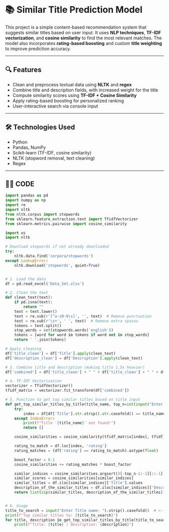 # 📚 Similar Title Prediction Model

This project is a simple content-based recommendation system that suggests similar titles based on user input. It uses **NLP techniques**, **TF-IDF vectorization**, and **cosine similarity** to find the most relevant matches. The model also incorporates **rating-based boosting** and custom **title weighting** to improve prediction accuracy.

---

## 🔍 Features

- Clean and preprocess textual data using **NLTK** and **regex**
- Combine title and description fields, with increased weight for the title
- Compute similarity scores using **TF-IDF + Cosine Similarity**
- Apply rating-based boosting for personalized ranking
- User-interactive search via console input

---

## 🛠️ Technologies Used

- Python
- Pandas, NumPy
- Scikit-learn (TF-IDF, cosine similarity)
- NLTK (stopword removal, text cleaning)
- Regex

---


## 👨‍💻 CODE
```python
import pandas as pd
import numpy as np
import re
import nltk
from nltk.corpus import stopwords
from sklearn.feature_extraction.text import TfidfVectorizer
from sklearn.metrics.pairwise import cosine_similarity

import os
import nltk

# Download stopwords if not already downloaded
try:
    nltk.data.find('corpora/stopwords')
except LookupError:
    nltk.download('stopwords', quiet=True)


# 1. Load the data
df = pd.read_excel('Data_Set.xlsx')  

# 2. Clean the text
def clean_text(text):
    if pd.isna(text):
        return ""
    text = text.lower()
    text = re.sub(r'[^a-z0-9\s]', '', text)  # Remove punctuation
    text = re.sub(r'\s+', ' ', text)  # Remove extra spaces
    tokens = text.split()
    stop_words = set(stopwords.words('english'))
    tokens = [word for word in tokens if word not in stop_words]
    return ' '.join(tokens)

# Apply cleaning
df['title_clean'] = df['Title'].apply(clean_text)
df['description_clean'] = df['Description'].apply(clean_text)

# 3. Combine title and description (making title 1.5x heavier)
df['combined'] = df['title_clean'] + " " + df['title_clean'] + " " + df['description_clean']

# 4. TF-IDF Vectorization
vectorizer = TfidfVectorizer()
tfidf_matrix = vectorizer.fit_transform(df['combined'])

# 5. Function to get top similar titles based on title input
def get_top_similar_titles_by_title(title_name, top_n=int(input("Enter number of similar titles you want to see: "))):
    try:
        index = df[df['Title'].str.strip().str.casefold() == title_name.strip().casefold()].index[0]
    except IndexError:
        print(f"Title '{title_name}' not found!")
        return []

    cosine_similarities = cosine_similarity(tfidf_matrix[index], tfidf_matrix).flatten()

    rating_to_match = df.loc[index, 'rating']
    rating_matches = (df['rating'] == rating_to_match).astype(float)

    boost_factor = 0.1
    cosine_similarities += rating_matches * boost_factor

    similar_indices = cosine_similarities.argsort()[-top_n-1:-1][::-1]
    similar_scores = cosine_similarities[similar_indices]
    similar_titles = df.iloc[similar_indices]['Title'].values
    description_of_the_similar_titles = df.iloc[similar_indices]['Description'].values
    return list(zip(similar_titles, description_of_the_similar_titles))


# 6. Usage
title_to_search = input("Enter Title name: ").strip().casefold()  # <-- Enter the title you want to search
print(f"Top similar titles to: {title_to_search}")
for title, description in get_top_similar_titles_by_title(title_to_search):
    print(f"Title: {title} | Description: {description}")
```
